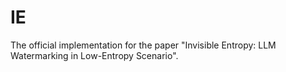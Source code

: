 # IE
The official implementation for the paper "Invisible Entropy: LLM Watermarking in Low-Entropy Scenario".

